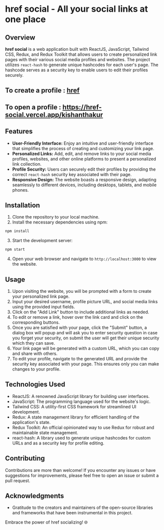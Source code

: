 # href social - All your social links at one place

## Overview

**href social** is a web application built with ReactJS, JavaScript, Tailwind CSS, Redux, and Redux Toolkit that allows users to create personalized link pages with their various social media profiles and websites. The project utilizes `react-hash` to generate unique hashcodes for each user's page. The hashcode serves as a security key to enable users to edit their profiles securely.

## To create a profile : [href](https://href-social.vercel.app/) 
## To open a profile : https://href-social.vercel.app/kishanthakur

## Features

- **User-Friendly Interface:** Enjoy an intuitive and user-friendly interface that simplifies the process of creating and customizing your link page.
- **Personalized Links:** Add, edit, and remove links to your social media profiles, websites, and other online platforms to present a personalized link collection.
- **Profile Security:** Users can securely edit their profiles by providing the correct `react-hash` security key associated with their page.
- **Responsive Design:** The website boasts a responsive design, adapting seamlessly to different devices, including desktops, tablets, and mobile phones.

## Installation

1. Clone the repository to your local machine.
2. Install the necessary dependencies using npm:

```bash
npm install
```

3. Start the development server:

```bash
npm start
```

4. Open your web browser and navigate to `http://localhost:3000` to view the website.

## Usage

1. Upon visiting the website, you will be prompted with a form to create your personalized link page.
2. Input your desired username, profile picture URL, and social media links using the provided input fields.
3. Click on the "Add Link" button to include additional links as needed.
4. To edit or remove a link, hover over the link card and click on the corresponding buttons.
5. Once you are satisfied with your page, click the "Submit" button, a dialog box will popup and will ask you to enter security question in case you forget your security, on submit the user will get their unique security which they can save.
6. Your link page will be generated with a custom URL, which you can copy and share with others.
7. To edit your profile, navigate to the generated URL and provide the security key associated with your page. This ensures only you can make changes to your profile.

## Technologies Used

- ReactJS: A renowned JavaScript library for building user interfaces.
- JavaScript: The programming language used for the website's logic.
- Tailwind CSS: A utility-first CSS framework for streamlined UI development.
- Redux: A state management library for efficient handling of the application's state.
- Redux Toolkit: An official opinionated way to use Redux for robust and maintainable state management.
- react-hash: A library used to generate unique hashcodes for custom URLs and as a security key for profile editing.

## Contributing

Contributions are more than welcome! If you encounter any issues or have suggestions for improvements, please feel free to open an issue or submit a pull request.

## Acknowledgments

- Gratitude to the creators and maintainers of the open-source libraries and frameworks that have been instrumental in this project.

Embrace the power of href socializing! 🌐
